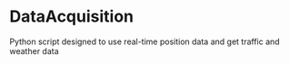 # DataAcquisition
Python script designed to use real-time position data and get traffic and weather data
